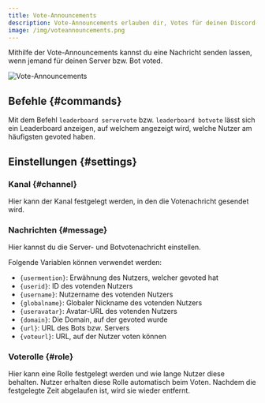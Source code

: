 ```yaml
---
title: Vote-Announcements
description: Vote-Announcements erlauben dir, Votes für deinen Discord-Server oder -Bot zu sammeln - sende einfach eine vollständig konfigurierbare Nachricht oder füge dem Nutzer eine Rolle für eine benutzerdefinierte Zeit hinzu.
image: /img/voteannouncements.png
---
```


Mithilfe der Vote-Announcements kannst du eine Nachricht senden lassen, wenn jemand für deinen Server bzw. Bot voted.

![Vote-Announcements](/img/voteannouncements.png)

## Befehle {#commands}

Mit dem Befehl `leaderboard servervote` bzw. `leaderboard botvote` lässt sich ein Leaderboard anzeigen, auf welchem angezeigt wird, welche Nutzer am häufigsten gevoted haben.

## Einstellungen {#settings}

### Kanal {#channel}

Hier kann der Kanal festgelegt werden, in den die Votenachricht gesendet wird.

### Nachrichten {#message}

Hier kannst du die Server- und Botvotenachricht einstellen.

Folgende Variablen können verwendet werden:
- `{usermention}`: Erwähnung des Nutzers, welcher gevoted hat
- `{userid}`: ID des votenden Nutzers
- `{username}`: Nutzername des votenden Nutzers
- `{globalname}`: Globaler Nickname des votenden Nutzers
- `{useravatar}`: Avatar-URL des votenden Nutzers
- `{domain}`: Die Domain, auf der gevoted wurde
- `{url}`: URL des Bots bzw. Servers
- `{voteurl}`: URL, auf der Nutzer voten können

### Voterolle {#role}

Hier kann eine Rolle festgelegt werden und wie lange Nutzer diese behalten.
Nutzer erhalten diese Rolle automatisch beim Voten. Nachdem die festgelegte Zeit abgelaufen ist, wird sie wieder entfernt.
